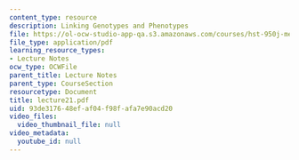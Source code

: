 ```yaml
---
content_type: resource
description: Linking Genotypes and Phenotypes
file: https://ol-ocw-studio-app-qa.s3.amazonaws.com/courses/hst-950j-medical-computing-spring-2003/93de317648efaf04f98fafa7e90acd20_lecture21.pdf
file_type: application/pdf
learning_resource_types:
- Lecture Notes
ocw_type: OCWFile
parent_title: Lecture Notes
parent_type: CourseSection
resourcetype: Document
title: lecture21.pdf
uid: 93de3176-48ef-af04-f98f-afa7e90acd20
video_files:
  video_thumbnail_file: null
video_metadata:
  youtube_id: null
---
```

